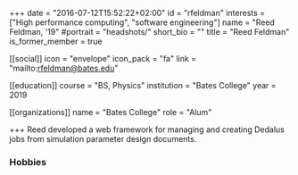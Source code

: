 +++
date = "2016-07-12T15:52:22+02:00"
id = "rfeldman"
interests = ["High performance computing", "software engineering"]
name = "Reed Feldman, '19"
#portrait = "headshots/"
short_bio = ""
title = "Reed Feldman"
is_former_member = true

[[social]]
    icon = "envelope"
    icon_pack = "fa"
    link = "mailto:rfeldman@bates.edu"

[[education]]
    course = "BS, Physics"
    institution = "Bates College"
    year = 2019

[[organizations]]
    name = "Bates College"
    role = "Alum"

+++ 
Reed developed a web framework for managing and creating Dedalus jobs from simulation parameter design documents.

### Hobbies

